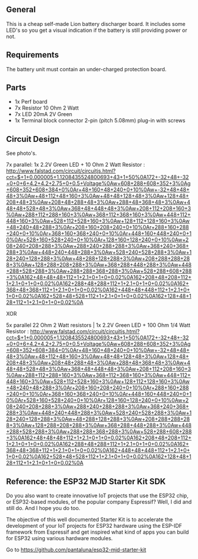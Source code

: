 ## General
This is a cheap self-made Lion battery discharger board. It includes some LED's so you get a visual indication if the battery is still providing power or not.



## Requirements
The battery unit must contain an under-charged protection board.



## Parts
- 1x Perf board
- 7x Resistor 10 Ohm 2 Watt
- 7x LED 20mA 2V Green
- 1x Terminal block connector 2-pin (pitch 5.08mm) plug-in with screws



## Circuit Design
See photo's.

7x parallel: 1x 2.2V Green LED + 10 Ohm 2 Watt Resistor : http://www.falstad.com/circuit/circuitjs.html?cct=$+1+0.000005+1.1208435524800693+43+1+50%0A172+-32+48+-32+0+0+6+4.2+4.2+2.75+0+0.5+Voltage%0Aw+608+288+608+352+3%0Ag+608+352+608+384+0%0Ar+48+160+48+240+0+10%0Aw+-32+48+48+48+3%0Aw+48+112+48+160+3%0Aw+48+48+128+48+3%0Aw+128+48+208+48+3%0Aw+208+48+288+48+3%0Aw+288+48+368+48+3%0Aw+448+48+528+48+3%0Aw+368+48+448+48+3%0Aw+208+112+208+160+3%0Aw+288+112+288+160+3%0Aw+368+112+368+160+3%0Aw+448+112+448+160+3%0Aw+528+112+528+160+3%0Aw+128+112+128+160+3%0Aw+48+240+48+288+3%0Ar+208+160+208+240+0+10%0Ar+288+160+288+240+0+10%0Ar+368+160+368+240+0+10%0Ar+448+160+448+240+0+10%0Ar+528+160+528+240+0+10%0Ar+128+160+128+240+0+10%0Aw+208+240+208+288+3%0Aw+288+240+288+288+3%0Aw+368+240+368+288+3%0Aw+448+240+448+288+3%0Aw+528+240+528+288+3%0Aw+128+240+128+288+3%0Aw+48+288+128+288+3%0Aw+208+288+288+288+3%0Aw+128+288+208+288+3%0Aw+368+288+448+288+3%0Aw+448+288+528+288+3%0Aw+288+288+368+288+3%0Aw+528+288+608+288+3%0A162+48+48+48+112+1+2.1+0+1+0+0.02%0A162+208+48+208+112+1+2.1+0+1+0+0.02%0A162+288+48+288+112+1+2.1+0+1+0+0.02%0A162+368+48+368+112+1+2.1+0+1+0+0.02%0A162+448+48+448+112+1+2.1+0+1+0+0.02%0A162+528+48+528+112+1+2.1+0+1+0+0.02%0A162+128+48+128+112+1+2.1+0+1+0+0.02%0A



XOR



5x parallel 22 Ohm 2 Watt resistors | 1x 2.2V Green LED + 100 Ohm 1/4 Watt Resistor : http://www.falstad.com/circuit/circuitjs.html?cct=$+1+0.000005+1.1208435524800693+43+1+50%0A172+-32+48+-32+0+0+6+4.2+4.2+2.75+0+0.5+Voltage%0Aw+608+288+608+352+3%0Ag+608+352+608+384+0%0Ar+48+160+48+240+0+10%0Aw+-32+48+48+48+3%0Aw+48+112+48+160+3%0Aw+48+48+128+48+3%0Aw+128+48+208+48+3%0Aw+208+48+288+48+3%0Aw+288+48+368+48+3%0Aw+448+48+528+48+3%0Aw+368+48+448+48+3%0Aw+208+112+208+160+3%0Aw+288+112+288+160+3%0Aw+368+112+368+160+3%0Aw+448+112+448+160+3%0Aw+528+112+528+160+3%0Aw+128+112+128+160+3%0Aw+48+240+48+288+3%0Ar+208+160+208+240+0+10%0Ar+288+160+288+240+0+10%0Ar+368+160+368+240+0+10%0Ar+448+160+448+240+0+10%0Ar+528+160+528+240+0+10%0Ar+128+160+128+240+0+10%0Aw+208+240+208+288+3%0Aw+288+240+288+288+3%0Aw+368+240+368+288+3%0Aw+448+240+448+288+3%0Aw+528+240+528+288+3%0Aw+128+240+128+288+3%0Aw+48+288+128+288+3%0Aw+208+288+288+288+3%0Aw+128+288+208+288+3%0Aw+368+288+448+288+3%0Aw+448+288+528+288+3%0Aw+288+288+368+288+3%0Aw+528+288+608+288+3%0A162+48+48+48+112+1+2.1+0+1+0+0.02%0A162+208+48+208+112+1+2.1+0+1+0+0.02%0A162+288+48+288+112+1+2.1+0+1+0+0.02%0A162+368+48+368+112+1+2.1+0+1+0+0.02%0A162+448+48+448+112+1+2.1+0+1+0+0.02%0A162+528+48+528+112+1+2.1+0+1+0+0.02%0A162+128+48+128+112+1+2.1+0+1+0+0.02%0A





## Reference: the ESP32 MJD Starter Kit SDK

Do you also want to create innovative IoT projects that use the ESP32 chip, or ESP32-based modules, of the popular company Espressif? Well, I did and still do. And I hope you do too.

The objective of this well documented Starter Kit is to accelerate the development of your IoT projects for ESP32 hardware using the ESP-IDF framework from Espressif and get inspired what kind of apps you can build for ESP32 using various hardware modules.

Go to https://github.com/pantaluna/esp32-mjd-starter-kit

